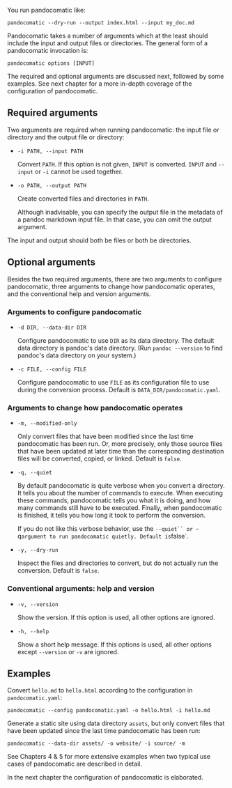 You run pandocomatic like:

~~~{.bash}
pandocomatic --dry-run --output index.html --input my_doc.md
~~~

Pandocomatic takes a number of arguments which at the least should include the
input and output files or directories. The general form of a pandocomatic
invocation is:

    pandocomatic options [INPUT]

The required and optional arguments are discussed next, followed by some
examples. See next chapter for a more in-depth coverage of the configuration
of pandocomatic.

## Required arguments

Two arguments are required when running pandocomatic: the input file or
directory and the output file or directory:

- `-i PATH, --input PATH`

  Convert `PATH`. If this option is not given, `INPUT` is converted. `INPUT` and
  `--input` or `-i` cannot be used together.

- `-o PATH, --output PATH`

  Create converted files and directories in `PATH`.
  
  Although inadvisable, you can specify the output file in the metadata
  of a pandoc markdown input file. In that case, you can omit the output
  argument.

The input and output should both be files or both be directories.

## Optional arguments

Besides the two required arguments, there are two arguments to configure
pandocomatic, three arguments to change how pandocomatic operates, and the
conventional help and version arguments.

### Arguments to configure pandocomatic

- `-d DIR, --data-dir DIR`

  Configure pandocomatic to use `DIR` as its data directory. The default data
  directory is pandoc's data directory. (Run `pandoc --version` to find
  pandoc's data directory on your system.)

- `-c FILE, --config FILE`

  Configure pandocomatic to use `FILE` as its configuration file to use during
  the conversion process. Default is `DATA_DIR/pandocomatic.yaml`.

### Arguments to change how pandocomatic operates

- `-m, --modified-only`

  Only convert files that have been modified since the last time pandocomatic
  has been run. Or, more precisely, only those source files that have been
  updated at later time than the corresponding destination files will be converted,
  copied, or linked.  Default is `false`.

- `-q, --quiet`     

  By default pandocomatic is quite verbose when you convert a directory. It
  tells you about the number of commands to execute. When executing these
  commands, pandocomatic tells you what it is doing, and how many commands
  still have to be executed. Finally, when pandocomatic is finished, it tells
  you how long it took to perform the conversion.
  
  If you do not like this verbose behavior, use the `--quiet`` or `-q`
  argument to run pandocomatic quietly. Default is `false`.

- `-y, --dry-run`   

  Inspect the files and directories to convert, but do not actually run the
  conversion. Default is `false`.

### Conventional arguments: help and version

- `-v, --version`   

  Show the version. If this option is used, all other options are ignored.

- `-h, --help`      

  Show a short help message. If this options is used, all other options except
  `--version` or `-v` are ignored.

## Examples

Convert `hello.md` to `hello.html` according to the configuration in
`pandocomatic.yaml`:

~~~{.bash}
pandocomatic --config pandocomatic.yaml -o hello.html -i hello.md
~~~

Generate a static site using data directory `assets`, but only convert files
that have been updated since the last time pandocomatic has been run:

~~~{.bash}
pandocomatic --data-dir assets/ -o website/ -i source/ -m
~~~

See Chapters 4 & 5 for more extensive examples when two typical use cases of
pandocomatic are described in detail.

In the next chapter the configuration of pandocomatic is elaborated.
